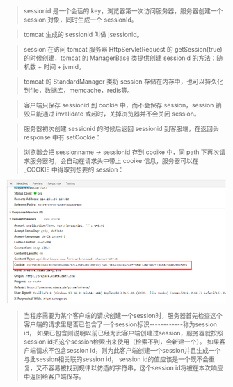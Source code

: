 
> sessionid 是一个会话的 key，浏览器第一次访问服务器，服务器创建一个 session 对象，同时生成一个 sessionId。

> tomcat 生成的 sessionid 叫做 jsessionid。

> session 在访问 tomcat 服务器 HttpServletRequest 的 getSession(true) 的时候创建，tomcat 的 ManagerBase 类提供创建 sessionid 的方法：随机数 + 时间 + jvmid。

> tomcat 的 StandardManager 类将 session 存储在内存中，也可以持久化到file，数据库，memcache，redis等。

> 客户端只保存 sessionid 到 cookie 中，而不会保存 session，session 销毁只能通过 invalidate 或超时，关掉浏览器并不会关闭 session。

> 服务器初次创建 sessionid 的时候后返回 sessionid 到客服端，在返回头 response 中有 setCookie：

> 浏览器会把 sessionname -> sessionid 存到 cooike 中，同 path 下再次请求服务器时，会自动在请求头中带上 cooike 信息，服务器可以在 _COOKIE 中得取到想要的 session：

![](./images/2.png)

> 当程序需要为某个客户端的请求创建一个session时，服务器首先检查这个客户端的请求里是否已包含了一个session标识------------称为session id，
如果已包含则说明以前已经为此客户端创建过session，服务器就按照session id把这个session检索出来使用（检索不到，会新建一个）。
如果客户端请求不包含session id，则为此客户端创建一个session并且生成一个与此session相关联的session id，
session id的值应该是一个既不会重复，又不容易被找到规律以仿造的字符串，这个session id将被在本次响应中返回给客户端保存。
